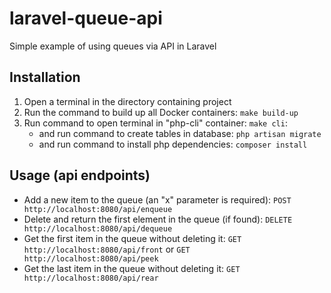 # laravel-queue-api

Simple example of using queues via API in Laravel

## Installation

1. Open a terminal in the directory containing project
2. Run the command to build up all Docker containers: `make build-up`
3. Run command to open terminal in "php-cli" container: `make cli`:
    - and run command to create tables in database: `php artisan migrate`
    - and run command to install php dependencies: `composer install`

## Usage (api endpoints)

- Add a new item to the queue (an "x" parameter is required): `POST http://localhost:8080/api/enqueue`
- Delete and return the first element in the queue (if found): `DELETE http://localhost:8080/api/dequeue`
- Get the first item in the queue without deleting it: `GET http://localhost:8080/api/front` or `GET http://localhost:8080/api/peek`
- Get the last item in the queue without deleting it: `GET http://localhost:8080/api/rear`
